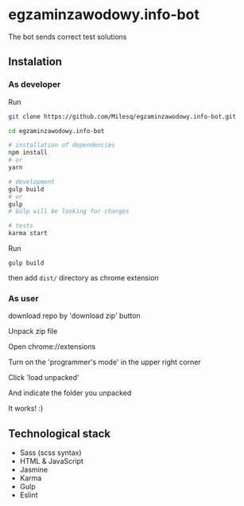 # egzaminzawodowy.info-bot

The bot sends correct test solutions

## Instalation

### As developer

Run

```bash
git clone https://github.com/Milesq/egzaminzawodowy.info-bot.git

cd egzaminzawodowy.info-bot

# installation of dependencies
npm install
# or
yarn

# development
gulp build
# or
gulp
# Gulp will be looking for changes

# tests
karma start

```

Run

```
gulp build
```

then add `dist/` directory as chrome extension

### As user

download repo by 'download zip' button

Unpack zip file

Open chrome://extensions

Turn on the 'programmer's mode' in the upper right corner

Click 'load unpacked'

And indicate the folder you unpacked

It works! :)

## Technological stack

- Sass (scss syntax)
- HTML & JavaScript
- Jasmine
- Karma
- Gulp
- Eslint
